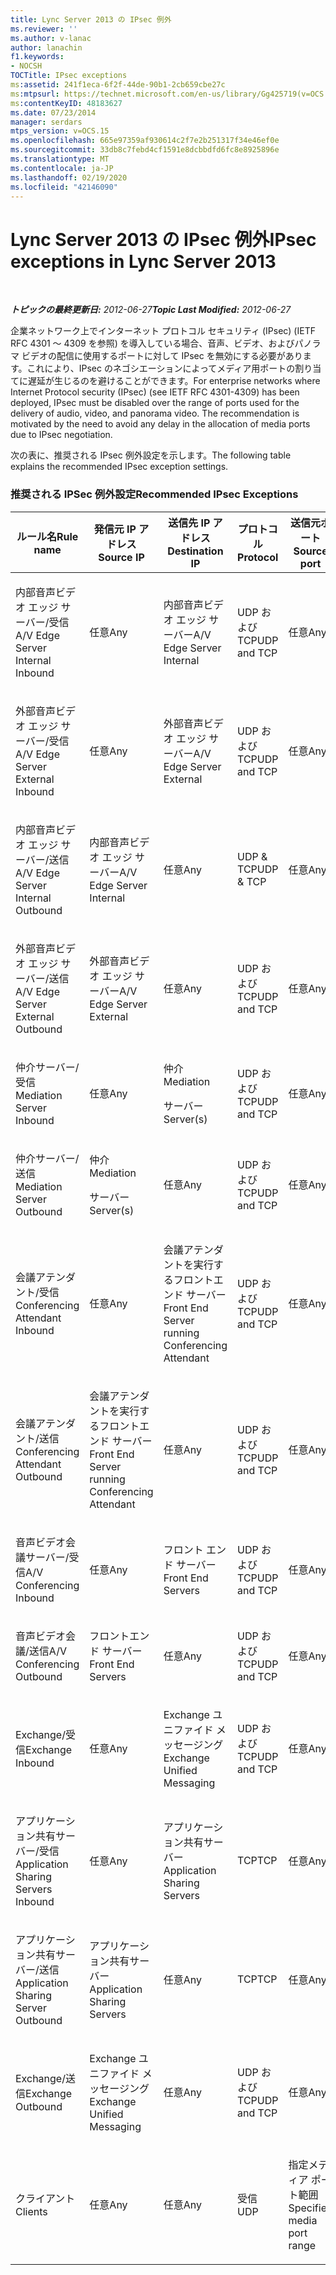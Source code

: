 ```yaml
---
title: Lync Server 2013 の IPsec 例外
ms.reviewer: ''
ms.author: v-lanac
author: lanachin
f1.keywords:
- NOCSH
TOCTitle: IPsec exceptions
ms:assetid: 241f1eca-6f2f-44de-90b1-2cb659cbe27c
ms:mtpsurl: https://technet.microsoft.com/en-us/library/Gg425719(v=OCS.15)
ms:contentKeyID: 48183627
ms.date: 07/23/2014
manager: serdars
mtps_version: v=OCS.15
ms.openlocfilehash: 665e97359af930614c2f7e2b251317f34e46ef0e
ms.sourcegitcommit: 33db8c7febd4cf1591e8dcbbdfd6fc8e8925896e
ms.translationtype: MT
ms.contentlocale: ja-JP
ms.lasthandoff: 02/19/2020
ms.locfileid: "42146090"
---
```

<div data-xmlns="http://www.w3.org/1999/xhtml">

<div class="topic" data-xmlns="http://www.w3.org/1999/xhtml" data-msxsl="urn:schemas-microsoft-com:xslt" data-cs="http://msdn.microsoft.com/">

<div data-asp="https://msdn2.microsoft.com/asp">

# <a name="ipsec-exceptions-in-lync-server-2013"></a><span data-ttu-id="f6c28-102">Lync Server 2013 の IPsec 例外</span><span class="sxs-lookup"><span data-stu-id="f6c28-102">IPsec exceptions in Lync Server 2013</span></span>

</div>

<div id="mainSection">

<div id="mainBody">

<span> </span>

<span data-ttu-id="f6c28-103">_**トピックの最終更新日:** 2012-06-27_</span><span class="sxs-lookup"><span data-stu-id="f6c28-103">_**Topic Last Modified:** 2012-06-27_</span></span>

<span data-ttu-id="f6c28-p101">企業ネットワーク上でインターネット プロトコル セキュリティ (IPsec) (IETF RFC 4301 ～ 4309 を参照) を導入している場合、音声、ビデオ、およびパノラマ ビデオの配信に使用するポートに対して IPsec を無効にする必要があります。これにより、IPsec のネゴシエーションによってメディア用ポートの割り当てに遅延が生じるのを避けることができます。</span><span class="sxs-lookup"><span data-stu-id="f6c28-p101">For enterprise networks where Internet Protocol security (IPsec) (see IETF RFC 4301-4309) has been deployed, IPsec must be disabled over the range of ports used for the delivery of audio, video, and panorama video. The recommendation is motivated by the need to avoid any delay in the allocation of media ports due to IPsec negotiation.</span></span>

<span data-ttu-id="f6c28-106">次の表に、推奨される IPsec 例外設定を示します。</span><span class="sxs-lookup"><span data-stu-id="f6c28-106">The following table explains the recommended IPsec exception settings.</span></span>

### <a name="recommended-ipsec-exceptions"></a><span data-ttu-id="f6c28-107">推奨される IPSec 例外設定</span><span class="sxs-lookup"><span data-stu-id="f6c28-107">Recommended IPsec Exceptions</span></span>

<table style="width:100%;">
<colgroup>
<col style="width: 14%" />
<col style="width: 14%" />
<col style="width: 14%" />
<col style="width: 14%" />
<col style="width: 14%" />
<col style="width: 14%" />
<col style="width: 14%" />
</colgroup>
<thead>
<tr class="header">
<th><span data-ttu-id="f6c28-108">ルール名</span><span class="sxs-lookup"><span data-stu-id="f6c28-108">Rule name</span></span></th>
<th><span data-ttu-id="f6c28-109">発信元 IP アドレス</span><span class="sxs-lookup"><span data-stu-id="f6c28-109">Source IP</span></span></th>
<th><span data-ttu-id="f6c28-110">送信先 IP アドレス</span><span class="sxs-lookup"><span data-stu-id="f6c28-110">Destination IP</span></span></th>
<th><span data-ttu-id="f6c28-111">プロトコル</span><span class="sxs-lookup"><span data-stu-id="f6c28-111">Protocol</span></span></th>
<th><span data-ttu-id="f6c28-112">送信元ポート</span><span class="sxs-lookup"><span data-stu-id="f6c28-112">Source port</span></span></th>
<th><span data-ttu-id="f6c28-113">宛先ポート</span><span class="sxs-lookup"><span data-stu-id="f6c28-113">Destination port</span></span></th>
<th><span data-ttu-id="f6c28-114">認証要件</span><span class="sxs-lookup"><span data-stu-id="f6c28-114">Authentication Requirement</span></span></th>
</tr>
</thead>
<tbody>
<tr class="odd">
<td><p><span data-ttu-id="f6c28-115">内部音声ビデオ エッジ サーバー/受信</span><span class="sxs-lookup"><span data-stu-id="f6c28-115">A/V Edge Server Internal Inbound</span></span></p></td>
<td><p><span data-ttu-id="f6c28-116">任意</span><span class="sxs-lookup"><span data-stu-id="f6c28-116">Any</span></span></p></td>
<td><p><span data-ttu-id="f6c28-117">内部音声ビデオ エッジ サーバー</span><span class="sxs-lookup"><span data-stu-id="f6c28-117">A/V Edge Server Internal</span></span></p></td>
<td><p><span data-ttu-id="f6c28-118">UDP および TCP</span><span class="sxs-lookup"><span data-stu-id="f6c28-118">UDP and TCP</span></span></p></td>
<td><p><span data-ttu-id="f6c28-119">任意</span><span class="sxs-lookup"><span data-stu-id="f6c28-119">Any</span></span></p></td>
<td><p><span data-ttu-id="f6c28-120">任意</span><span class="sxs-lookup"><span data-stu-id="f6c28-120">Any</span></span></p></td>
<td><p><span data-ttu-id="f6c28-121">認証しない</span><span class="sxs-lookup"><span data-stu-id="f6c28-121">Do not authenticate</span></span></p></td>
</tr>
<tr class="even">
<td><p><span data-ttu-id="f6c28-122">外部音声ビデオ エッジ サーバー/受信</span><span class="sxs-lookup"><span data-stu-id="f6c28-122">A/V Edge Server External Inbound</span></span></p></td>
<td><p><span data-ttu-id="f6c28-123">任意</span><span class="sxs-lookup"><span data-stu-id="f6c28-123">Any</span></span></p></td>
<td><p><span data-ttu-id="f6c28-124">外部音声ビデオ エッジ サーバー</span><span class="sxs-lookup"><span data-stu-id="f6c28-124">A/V Edge Server External</span></span></p></td>
<td><p><span data-ttu-id="f6c28-125">UDP および TCP</span><span class="sxs-lookup"><span data-stu-id="f6c28-125">UDP and TCP</span></span></p></td>
<td><p><span data-ttu-id="f6c28-126">任意</span><span class="sxs-lookup"><span data-stu-id="f6c28-126">Any</span></span></p></td>
<td><p><span data-ttu-id="f6c28-127">任意</span><span class="sxs-lookup"><span data-stu-id="f6c28-127">Any</span></span></p></td>
<td><p><span data-ttu-id="f6c28-128">認証しない</span><span class="sxs-lookup"><span data-stu-id="f6c28-128">Do not authenticate</span></span></p></td>
</tr>
<tr class="odd">
<td><p><span data-ttu-id="f6c28-129">内部音声ビデオ エッジ サーバー/送信</span><span class="sxs-lookup"><span data-stu-id="f6c28-129">A/V Edge Server Internal Outbound</span></span></p></td>
<td><p><span data-ttu-id="f6c28-130">内部音声ビデオ エッジ サーバー</span><span class="sxs-lookup"><span data-stu-id="f6c28-130">A/V Edge Server Internal</span></span></p></td>
<td><p><span data-ttu-id="f6c28-131">任意</span><span class="sxs-lookup"><span data-stu-id="f6c28-131">Any</span></span></p></td>
<td><p><span data-ttu-id="f6c28-132">UDP &amp; TCP</span><span class="sxs-lookup"><span data-stu-id="f6c28-132">UDP &amp; TCP</span></span></p></td>
<td><p><span data-ttu-id="f6c28-133">任意</span><span class="sxs-lookup"><span data-stu-id="f6c28-133">Any</span></span></p></td>
<td><p><span data-ttu-id="f6c28-134">任意</span><span class="sxs-lookup"><span data-stu-id="f6c28-134">Any</span></span></p></td>
<td><p><span data-ttu-id="f6c28-135">認証しない</span><span class="sxs-lookup"><span data-stu-id="f6c28-135">Do not authenticate</span></span></p></td>
</tr>
<tr class="even">
<td><p><span data-ttu-id="f6c28-136">外部音声ビデオ エッジ サーバー/送信</span><span class="sxs-lookup"><span data-stu-id="f6c28-136">A/V Edge Server External Outbound</span></span></p></td>
<td><p><span data-ttu-id="f6c28-137">外部音声ビデオ エッジ サーバー</span><span class="sxs-lookup"><span data-stu-id="f6c28-137">A/V Edge Server External</span></span></p></td>
<td><p><span data-ttu-id="f6c28-138">任意</span><span class="sxs-lookup"><span data-stu-id="f6c28-138">Any</span></span></p></td>
<td><p><span data-ttu-id="f6c28-139">UDP および TCP</span><span class="sxs-lookup"><span data-stu-id="f6c28-139">UDP and TCP</span></span></p></td>
<td><p><span data-ttu-id="f6c28-140">任意</span><span class="sxs-lookup"><span data-stu-id="f6c28-140">Any</span></span></p></td>
<td><p><span data-ttu-id="f6c28-141">任意</span><span class="sxs-lookup"><span data-stu-id="f6c28-141">Any</span></span></p></td>
<td><p><span data-ttu-id="f6c28-142">認証しない</span><span class="sxs-lookup"><span data-stu-id="f6c28-142">Do not authenticate</span></span></p></td>
</tr>
<tr class="odd">
<td><p><span data-ttu-id="f6c28-143">仲介サーバー/受信</span><span class="sxs-lookup"><span data-stu-id="f6c28-143">Mediation Server Inbound</span></span></p></td>
<td><p><span data-ttu-id="f6c28-144">任意</span><span class="sxs-lookup"><span data-stu-id="f6c28-144">Any</span></span></p></td>
<td><p><span data-ttu-id="f6c28-145">仲介</span><span class="sxs-lookup"><span data-stu-id="f6c28-145">Mediation</span></span></p>
<p><span data-ttu-id="f6c28-146">サーバー</span><span class="sxs-lookup"><span data-stu-id="f6c28-146">Server(s)</span></span></p></td>
<td><p><span data-ttu-id="f6c28-147">UDP および TCP</span><span class="sxs-lookup"><span data-stu-id="f6c28-147">UDP and TCP</span></span></p></td>
<td><p><span data-ttu-id="f6c28-148">任意</span><span class="sxs-lookup"><span data-stu-id="f6c28-148">Any</span></span></p></td>
<td><p><span data-ttu-id="f6c28-149">任意</span><span class="sxs-lookup"><span data-stu-id="f6c28-149">Any</span></span></p></td>
<td><p><span data-ttu-id="f6c28-150">認証しない</span><span class="sxs-lookup"><span data-stu-id="f6c28-150">Do not authenticate</span></span></p></td>
</tr>
<tr class="even">
<td><p><span data-ttu-id="f6c28-151">仲介サーバー/送信</span><span class="sxs-lookup"><span data-stu-id="f6c28-151">Mediation Server Outbound</span></span></p></td>
<td><p><span data-ttu-id="f6c28-152">仲介</span><span class="sxs-lookup"><span data-stu-id="f6c28-152">Mediation</span></span></p>
<p><span data-ttu-id="f6c28-153">サーバー</span><span class="sxs-lookup"><span data-stu-id="f6c28-153">Server(s)</span></span></p></td>
<td><p><span data-ttu-id="f6c28-154">任意</span><span class="sxs-lookup"><span data-stu-id="f6c28-154">Any</span></span></p></td>
<td><p><span data-ttu-id="f6c28-155">UDP および TCP</span><span class="sxs-lookup"><span data-stu-id="f6c28-155">UDP and TCP</span></span></p></td>
<td><p><span data-ttu-id="f6c28-156">任意</span><span class="sxs-lookup"><span data-stu-id="f6c28-156">Any</span></span></p></td>
<td><p><span data-ttu-id="f6c28-157">任意</span><span class="sxs-lookup"><span data-stu-id="f6c28-157">Any</span></span></p></td>
<td><p><span data-ttu-id="f6c28-158">認証しない</span><span class="sxs-lookup"><span data-stu-id="f6c28-158">Do not authenticate</span></span></p></td>
</tr>
<tr class="odd">
<td><p><span data-ttu-id="f6c28-159">会議アテンダント/受信</span><span class="sxs-lookup"><span data-stu-id="f6c28-159">Conferencing Attendant Inbound</span></span></p></td>
<td><p><span data-ttu-id="f6c28-160">任意</span><span class="sxs-lookup"><span data-stu-id="f6c28-160">Any</span></span></p></td>
<td><p><span data-ttu-id="f6c28-161">会議アテンダントを実行するフロントエンド サーバー</span><span class="sxs-lookup"><span data-stu-id="f6c28-161">Front End Server running Conferencing Attendant</span></span></p></td>
<td><p><span data-ttu-id="f6c28-162">UDP および TCP</span><span class="sxs-lookup"><span data-stu-id="f6c28-162">UDP and TCP</span></span></p></td>
<td><p><span data-ttu-id="f6c28-163">任意</span><span class="sxs-lookup"><span data-stu-id="f6c28-163">Any</span></span></p></td>
<td><p><span data-ttu-id="f6c28-164">任意</span><span class="sxs-lookup"><span data-stu-id="f6c28-164">Any</span></span></p></td>
<td><p><span data-ttu-id="f6c28-165">認証しない</span><span class="sxs-lookup"><span data-stu-id="f6c28-165">Do not authenticate</span></span></p></td>
</tr>
<tr class="even">
<td><p><span data-ttu-id="f6c28-166">会議アテンダント/送信</span><span class="sxs-lookup"><span data-stu-id="f6c28-166">Conferencing Attendant Outbound</span></span></p></td>
<td><p><span data-ttu-id="f6c28-167">会議アテンダントを実行するフロントエンド サーバー</span><span class="sxs-lookup"><span data-stu-id="f6c28-167">Front End Server running Conferencing Attendant</span></span></p></td>
<td><p><span data-ttu-id="f6c28-168">任意</span><span class="sxs-lookup"><span data-stu-id="f6c28-168">Any</span></span></p></td>
<td><p><span data-ttu-id="f6c28-169">UDP および TCP</span><span class="sxs-lookup"><span data-stu-id="f6c28-169">UDP and TCP</span></span></p></td>
<td><p><span data-ttu-id="f6c28-170">任意</span><span class="sxs-lookup"><span data-stu-id="f6c28-170">Any</span></span></p></td>
<td><p><span data-ttu-id="f6c28-171">任意</span><span class="sxs-lookup"><span data-stu-id="f6c28-171">Any</span></span></p></td>
<td><p><span data-ttu-id="f6c28-172">認証しない</span><span class="sxs-lookup"><span data-stu-id="f6c28-172">Do not authenticate</span></span></p></td>
</tr>
<tr class="odd">
<td><p><span data-ttu-id="f6c28-173">音声ビデオ会議サーバー/受信</span><span class="sxs-lookup"><span data-stu-id="f6c28-173">A/V Conferencing Inbound</span></span></p></td>
<td><p><span data-ttu-id="f6c28-174">任意</span><span class="sxs-lookup"><span data-stu-id="f6c28-174">Any</span></span></p></td>
<td><p><span data-ttu-id="f6c28-175">フロント エンド サーバー</span><span class="sxs-lookup"><span data-stu-id="f6c28-175">Front End Servers</span></span></p></td>
<td><p><span data-ttu-id="f6c28-176">UDP および TCP</span><span class="sxs-lookup"><span data-stu-id="f6c28-176">UDP and TCP</span></span></p></td>
<td><p><span data-ttu-id="f6c28-177">任意</span><span class="sxs-lookup"><span data-stu-id="f6c28-177">Any</span></span></p></td>
<td><p><span data-ttu-id="f6c28-178">任意</span><span class="sxs-lookup"><span data-stu-id="f6c28-178">Any</span></span></p></td>
<td><p><span data-ttu-id="f6c28-179">認証しない</span><span class="sxs-lookup"><span data-stu-id="f6c28-179">Do not authenticate</span></span></p></td>
</tr>
<tr class="even">
<td><p><span data-ttu-id="f6c28-180">音声ビデオ会議/送信</span><span class="sxs-lookup"><span data-stu-id="f6c28-180">A/V Conferencing Outbound</span></span></p></td>
<td><p><span data-ttu-id="f6c28-181">フロントエンド サーバー</span><span class="sxs-lookup"><span data-stu-id="f6c28-181">Front End Servers</span></span></p></td>
<td><p><span data-ttu-id="f6c28-182">任意</span><span class="sxs-lookup"><span data-stu-id="f6c28-182">Any</span></span></p></td>
<td><p><span data-ttu-id="f6c28-183">UDP および TCP</span><span class="sxs-lookup"><span data-stu-id="f6c28-183">UDP and TCP</span></span></p></td>
<td><p><span data-ttu-id="f6c28-184">任意</span><span class="sxs-lookup"><span data-stu-id="f6c28-184">Any</span></span></p></td>
<td><p><span data-ttu-id="f6c28-185">任意</span><span class="sxs-lookup"><span data-stu-id="f6c28-185">Any</span></span></p></td>
<td><p><span data-ttu-id="f6c28-186">認証しない</span><span class="sxs-lookup"><span data-stu-id="f6c28-186">Do not authenticate</span></span></p></td>
</tr>
<tr class="odd">
<td><p><span data-ttu-id="f6c28-187">Exchange/受信</span><span class="sxs-lookup"><span data-stu-id="f6c28-187">Exchange Inbound</span></span></p></td>
<td><p><span data-ttu-id="f6c28-188">任意</span><span class="sxs-lookup"><span data-stu-id="f6c28-188">Any</span></span></p></td>
<td><p><span data-ttu-id="f6c28-189">Exchange ユニファイド メッセージング</span><span class="sxs-lookup"><span data-stu-id="f6c28-189">Exchange Unified Messaging</span></span></p></td>
<td><p><span data-ttu-id="f6c28-190">UDP および TCP</span><span class="sxs-lookup"><span data-stu-id="f6c28-190">UDP and TCP</span></span></p></td>
<td><p><span data-ttu-id="f6c28-191">任意</span><span class="sxs-lookup"><span data-stu-id="f6c28-191">Any</span></span></p></td>
<td><p><span data-ttu-id="f6c28-192">任意</span><span class="sxs-lookup"><span data-stu-id="f6c28-192">Any</span></span></p></td>
<td><p><span data-ttu-id="f6c28-193">認証しない</span><span class="sxs-lookup"><span data-stu-id="f6c28-193">Do not authenticate</span></span></p></td>
</tr>
<tr class="even">
<td><p><span data-ttu-id="f6c28-194">アプリケーション共有サーバー/受信</span><span class="sxs-lookup"><span data-stu-id="f6c28-194">Application Sharing Servers Inbound</span></span></p></td>
<td><p><span data-ttu-id="f6c28-195">任意</span><span class="sxs-lookup"><span data-stu-id="f6c28-195">Any</span></span></p></td>
<td><p><span data-ttu-id="f6c28-196">アプリケーション共有サーバー</span><span class="sxs-lookup"><span data-stu-id="f6c28-196">Application Sharing Servers</span></span></p></td>
<td><p><span data-ttu-id="f6c28-197">TCP</span><span class="sxs-lookup"><span data-stu-id="f6c28-197">TCP</span></span></p></td>
<td><p><span data-ttu-id="f6c28-198">任意</span><span class="sxs-lookup"><span data-stu-id="f6c28-198">Any</span></span></p></td>
<td><p><span data-ttu-id="f6c28-199">任意</span><span class="sxs-lookup"><span data-stu-id="f6c28-199">Any</span></span></p></td>
<td><p><span data-ttu-id="f6c28-200">認証しない</span><span class="sxs-lookup"><span data-stu-id="f6c28-200">Do not authenticate</span></span></p></td>
</tr>
<tr class="odd">
<td><p><span data-ttu-id="f6c28-201">アプリケーション共有サーバー/送信</span><span class="sxs-lookup"><span data-stu-id="f6c28-201">Application Sharing Server Outbound</span></span></p></td>
<td><p><span data-ttu-id="f6c28-202">アプリケーション共有サーバー</span><span class="sxs-lookup"><span data-stu-id="f6c28-202">Application Sharing Servers</span></span></p></td>
<td><p><span data-ttu-id="f6c28-203">任意</span><span class="sxs-lookup"><span data-stu-id="f6c28-203">Any</span></span></p></td>
<td><p><span data-ttu-id="f6c28-204">TCP</span><span class="sxs-lookup"><span data-stu-id="f6c28-204">TCP</span></span></p></td>
<td><p><span data-ttu-id="f6c28-205">任意</span><span class="sxs-lookup"><span data-stu-id="f6c28-205">Any</span></span></p></td>
<td><p><span data-ttu-id="f6c28-206">任意</span><span class="sxs-lookup"><span data-stu-id="f6c28-206">Any</span></span></p></td>
<td><p><span data-ttu-id="f6c28-207">認証しない</span><span class="sxs-lookup"><span data-stu-id="f6c28-207">Do not authenticate</span></span></p></td>
</tr>
<tr class="even">
<td><p><span data-ttu-id="f6c28-208">Exchange/送信</span><span class="sxs-lookup"><span data-stu-id="f6c28-208">Exchange Outbound</span></span></p></td>
<td><p><span data-ttu-id="f6c28-209">Exchange ユニファイド メッセージング</span><span class="sxs-lookup"><span data-stu-id="f6c28-209">Exchange Unified Messaging</span></span></p></td>
<td><p><span data-ttu-id="f6c28-210">任意</span><span class="sxs-lookup"><span data-stu-id="f6c28-210">Any</span></span></p></td>
<td><p><span data-ttu-id="f6c28-211">UDP および TCP</span><span class="sxs-lookup"><span data-stu-id="f6c28-211">UDP and TCP</span></span></p></td>
<td><p><span data-ttu-id="f6c28-212">任意</span><span class="sxs-lookup"><span data-stu-id="f6c28-212">Any</span></span></p></td>
<td><p><span data-ttu-id="f6c28-213">任意</span><span class="sxs-lookup"><span data-stu-id="f6c28-213">Any</span></span></p></td>
<td><p><span data-ttu-id="f6c28-214">認証しない</span><span class="sxs-lookup"><span data-stu-id="f6c28-214">Do not authenticate</span></span></p></td>
</tr>
<tr class="odd">
<td><p><span data-ttu-id="f6c28-215">クライアント</span><span class="sxs-lookup"><span data-stu-id="f6c28-215">Clients</span></span></p></td>
<td><p><span data-ttu-id="f6c28-216">任意</span><span class="sxs-lookup"><span data-stu-id="f6c28-216">Any</span></span></p></td>
<td><p><span data-ttu-id="f6c28-217">任意</span><span class="sxs-lookup"><span data-stu-id="f6c28-217">Any</span></span></p></td>
<td><p><span data-ttu-id="f6c28-218">受信</span><span class="sxs-lookup"><span data-stu-id="f6c28-218">UDP</span></span></p></td>
<td><p><span data-ttu-id="f6c28-219">指定メディア ポート範囲</span><span class="sxs-lookup"><span data-stu-id="f6c28-219">Specified media port range</span></span></p></td>
<td><p><span data-ttu-id="f6c28-220">任意</span><span class="sxs-lookup"><span data-stu-id="f6c28-220">Any</span></span></p></td>
<td><p><span data-ttu-id="f6c28-221">認証しない</span><span class="sxs-lookup"><span data-stu-id="f6c28-221">Do not authenticate</span></span></p></td>
</tr>
</tbody>
</table>


</div>

<span> </span>

</div>

</div>

</div>

